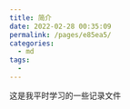 ```yaml
---
title: 简介
date: 2022-02-28 00:35:09
permalink: /pages/e85ea5/
categories:
  - md
tags:
  -
---
```


这是我平时学习的一些记录文件
